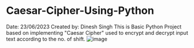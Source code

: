 # Caesar-Cipher-Using-Python
Date: 23/06/2023  Created by: Dinesh Singh This is Basic Python Project based on implementing "Caesar Cipher" used to encrypt and decrypt input text according to the no. of shift.
![image](https://github.com/Dinesh-0239/Caesar-Cipher-Using-Python/assets/114934305/e3fbb1b8-1811-479e-958f-96a3fae18b1f)
